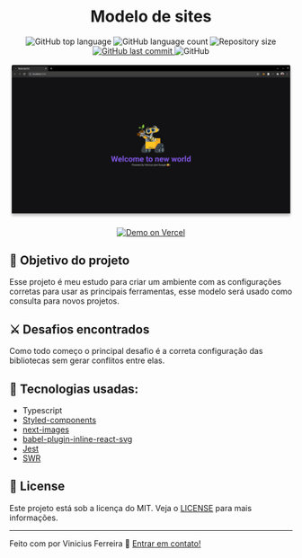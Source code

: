 <h1 align="center">
    Modelo de sites
</h1>

<p align="center">
  <img alt="GitHub top language" src="https://img.shields.io/github/languages/top/viniciusnicassio/ModeloSite.svg">

  <img alt="GitHub language count" src="https://img.shields.io/github/languages/count/viniciusnicassio/ModeloSite.svg">

  <!-- <a href="https://www.codacy.com/app/viniciusnicassio/ModeloSite?utm_source=github.com&amp;utm_medium=referral&amp;utm_content=viniciusnicassio/ModeloSite&amp;utm_campaign=Badge_Grade">
    <img alt="Codacy grade" src="https://img.shields.io/codacy/grade/1b577a07dda843aba09f4bc55d1af8fc.svg">
  </a> -->

  <img alt="Repository size" src="https://img.shields.io/github/repo-size/viniciusnicassio/ModeloSite.svg">
  <a href="https://github.com/viniciusnicassio/ModeloSite/commits/master">
    <img alt="GitHub last commit" src="https://img.shields.io/github/last-commit/viniciusnicassio/ModeloSite.svg">
  </a>

  <!-- <a href="https://github.com/viniciusnicassio/ModeloSite/issues">
    <img alt="Repository issues" src="https://img.shields.io/github/issues/viniciusnicassio/ModeloSite.svg">
  </a> -->

  <img alt="GitHub" src="https://img.shields.io/github/license/viniciusnicassio/ModeloSite.svg">
</p>

![App Screenshot](./documentation/tela.png)

<p align="center">
  <a href="https://rocketshoes.netlify.com/" target="_blank">
    <img alt="Demo on Vercel" src="https://res.cloudinary.com/lukemorales/image/upload/v1563043495/readme_logos/demo_on_netlify_bbuvjz.png">
  </a>
</p>

## :dart: Objetivo do projeto

Esse projeto é meu estudo para criar um ambiente com as configurações corretas para usar as principais ferramentas, esse modelo será usado como consulta para novos projetos.

## :crossed_swords: Desafios encontrados

Como todo começo o principal desafio é a correta configuração das bibliotecas sem gerar conflitos entre elas.

## :rocket: Tecnologias usadas:

- Typescript
- [Styled-components](https://styled-components.com/)
- [next-images](https://www.npmjs.com/package/next-images)
- [babel-plugin-inline-react-svg](https://www.npmjs.com/package/babel-plugin-inline-react-svg)
- [Jest](https://jestjs.io/pt-BR/)
- [SWR](https://swr.vercel.app/)

## :memo: License

Este projeto está sob a licença do MIT. Veja o [LICENSE](https://github.com/viniciusnicassio/ModeloSite/blob/main/LICENSE) para mais informações.

---

Feito com por Vinicius Ferreira :wave: [Entrar em contato!](https://www.linkedin.com/in/vinicius-nicassio-ferreira-66b54962/)

